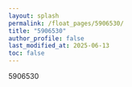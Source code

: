 ```yaml
---
layout: splash
permalink: /float_pages/5906530/
title: "5906530"
author_profile: false
last_modified_at: 2025-06-13
toc: false
---
```

 
5906530
